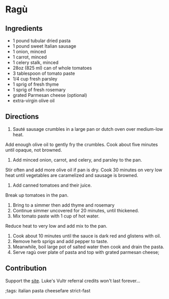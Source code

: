 # Ragù

## Ingredients

- 1 pound tubular dried pasta
- 1 pound sweet Italian sausage
- 1 onion, minced
- 1 carrot, minced
- 1 celery stalk, minced
- 28oz (825 ml) can of whole tomatoes
- 3 tablespoon of tomato paste
- 1/4 cup fresh parsley
- 1 sprig of fresh thyme
- 1 sprig of fresh rosemary
- grated Parmesan cheese (optional)
- extra-virgin olive oil

## Directions

1. Sauté sausage crumbles in a large pan or dutch oven over medium-low heat.

Add enough olive oil to gently fry the crumbles.
Cook about five minutes until opaque, not browned.

1. Add minced onion, carrot, and celery, and parsley to the pan.

Stir often and add more olive oil if pan is dry.
Cook 30 minutes on very low heat until vegetables are caramelized and sausage is browned.

1. Add canned tomatoes and their juice.

Break up tomatoes in the pan.

1. Bring to a simmer then add thyme and rosemary
2. Continue simmer uncovered for 20 minutes, until thickened.
3. Mix tomato paste with 1 cup of hot water.

Reduce heat to very low and add mix to the pan.

1. Cook about 10 minutes until the sauce is dark red and glistens with oil.
2. Remove herb sprigs and add pepper to taste.
3. Meanwhile, boil large pot of salted water then cook and drain the pasta.
4. Serve ragù over plate of pasta and top with grated parmesan cheese;

## Contribution

Support the [site](https://based.cooking/pix/bitcoin-based-cooking.webp).
Luke's Vultr referral credits won't last forever...

;tags: italian pasta cheesefare strict-fast
